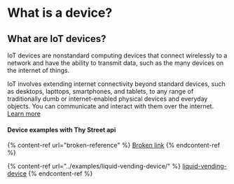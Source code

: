# What is a device?

## **What are IoT devices?**

IoT devices are nonstandard computing devices that connect wirelessly to a network and have the ability to transmit data, such as the many devices on the internet of things.

IoT involves extending internet connectivity beyond standard devices, such as desktops, lapttops, smartphones, and tablets, to any range of traditionally dumb or internet-enabled physical devices and everyday objects. You can communicate and interact with them over the internet. [Learn more](https://internetofthingsagenda.techtarget.com/definition/IoT-device)&#x20;

#### Device examples with Thy Street api

{% content-ref url="broken-reference" %}
[Broken link](broken-reference)
{% endcontent-ref %}

{% content-ref url="../examples/liquid-vending-device/" %}
[liquid-vending-device](../examples/liquid-vending-device/)
{% endcontent-ref %}



